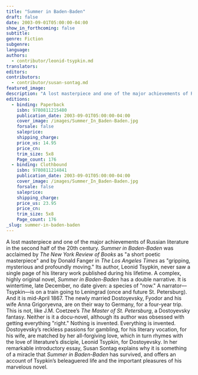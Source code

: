 ```yaml
---
title: "Summer in Baden-Baden"
draft: false
date: 2003-09-01T05:00:00-04:00
show_in_forthcoming: false
subtitle:
genre: Fiction
subgenre:
language:
authors:
  - contributor/leonid-tsypkin.md
translators:
editors:
contributors:
  - contributor/susan-sontag.md
featured_image:
description: "A lost masterpiece and one of the major achievements of Russian literature in the second half of the 20th century. "
editions:
  - binding: Paperback
    isbn: 9780811215480
    publication_date: 2003-09-01T05:00:00-04:00
    cover_image: /images/Summer_In_Baden-Baden.jpg
    forsale: false
    saleprice:
    shipping_charge:
    price_us: 14.95
    price_cn:
    trim_size: 5x8
    Page_count: 176
  - binding: Clothbound
    isbn: 9780811214841
    publication_date: 2003-09-01T05:00:00-04:00
    cover_image: /images/Summer_In_Baden-Baden.jpg
    forsale: false
    saleprice:
    shipping_charge:
    price_us: 23.95
    price_cn:
    trim_size: 5x8
    Page_count: 176
_slug: summer-in-baden-baden
---
```


A lost masterpiece and one of the major achievements of Russian literature in the second half of the 20th century. _Summer in Baden-Baden_ was acclaimed by _The New York Review of Books_ as "a short poetic masterpiece" and by Donald Fanger in _The Los Angeles Times_ as "gripping, mysterious and profoundly moving." Its author, Leonid Tsypkin, never saw a single page of his literary work published during his lifetime. A complex, highly original novel, _Summer in Baden-Baden_ has a double narrative. It is wintertime, late December, no date given: a species of "now." A narrator––Tsypkin––is on a train going to Leningrad (once and future St. Petersburg). And it is mid-April 1867. The newly married Dostoyevsky, Fyodor and his wife Anna Grigoryevna, are on their way to Germany, for a four-year trip. This is not, like J.M. Coetzee’s _The Master of St. Petersburg_, a Dostoyevsky fantasy. Neither is it a docu-novel, although its author was obsessed with getting everything "right." Nothing is invented. Everything is invented. Dostoyevsky’s reckless passions for gambling, for his literary vocation, for his wife, are matched by her all-forgiving love, which in turn rhymes with the love of literature’s disciple, Leonid Tsypkin, for Dostoyevsky. In her remarkable introductory essay, Susan Sontag explains why it is something of a miracle that _Summer in Baden-Baden_ has survived, and offers an account of Tsypkin’s beleaguered life and the important pleasures of his marvelous novel.

